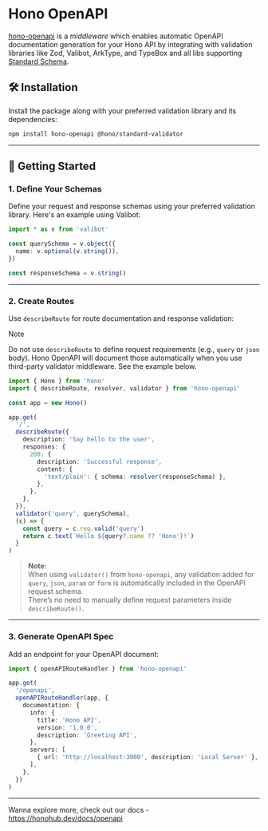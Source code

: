 # Hono OpenAPI

[hono-openapi](https://github.com/rhinobase/hono-openapi) is a _middleware_ which enables automatic OpenAPI documentation generation for your Hono API by integrating with validation libraries like Zod, Valibot, ArkType, and TypeBox and all libs supporting [Standard Schema](https://standardschema.dev/).

## 🛠️ Installation

Install the package along with your preferred validation library and its dependencies:

```bash
npm install hono-openapi @hono/standard-validator
```

---

## 🚀 Getting Started

### 1. Define Your Schemas

Define your request and response schemas using your preferred validation library. Here's an example using Valibot:

```ts
import * as v from 'valibot'

const querySchema = v.object({
  name: v.optional(v.string()),
})

const responseSchema = v.string()
```

---

### 2. Create Routes

Use `describeRoute` for route documentation and response validation:

> [!NOTE]
> Do not use `describeRoute` to define request requirements (e.g., `query` or `json` body). Hono OpenAPI will document those automatically when you use third-party validator middleware. See the example below.

```ts
import { Hono } from 'hono'
import { describeRoute, resolver, validator } from 'hono-openapi'

const app = new Hono()

app.get(
  '/',
  describeRoute({
    description: 'Say hello to the user',
    responses: {
      200: {
        description: 'Successful response',
        content: {
          'text/plain': { schema: resolver(responseSchema) },
        },
      },
    },
  }),
  validator('query', querySchema),
  (c) => {
    const query = c.req.valid('query')
    return c.text(`Hello ${query?.name ?? 'Hono'}!`)
  }
)
```

> **Note:**  
> When using `validator()` from `hono-openapi`, any validation added for `query`, `json`, `param` or `form` is automatically included in the OpenAPI request schema.  
> There’s no need to manually define request parameters inside `describeRoute()`.

---

### 3. Generate OpenAPI Spec

Add an endpoint for your OpenAPI document:

```ts
import { openAPIRouteHandler } from 'hono-openapi'

app.get(
  '/openapi',
  openAPIRouteHandler(app, {
    documentation: {
      info: {
        title: 'Hono API',
        version: '1.0.0',
        description: 'Greeting API',
      },
      servers: [
        { url: 'http://localhost:3000', description: 'Local Server' },
      ],
    },
  })
)
```

---

Wanna explore more, check out our docs - <https://honohub.dev/docs/openapi>
